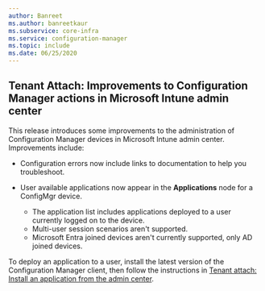 ```yaml
---
author: Banreet
ms.author: banreetkaur
ms.subservice: core-infra
ms.service: configuration-manager
ms.topic: include
ms.date: 06/25/2020
---
```


## <a name="bkmk_apps"></a> Tenant Attach: Improvements to Configuration Manager actions in Microsoft Intune admin center
<!--7518897-->

This release introduces  some improvements to the administration of Configuration Manager devices in Microsoft Intune admin center. Improvements include:

- Configuration errors now include links to documentation to help you troubleshoot.

- User available applications now appear in the **Applications** node for a ConfigMgr device.
   - The application list includes applications deployed to a user currently logged on to the device.
   - Multi-user session scenarios aren't supported.
   - Microsoft Entra joined devices aren't currently supported, only AD joined devices.

To deploy an application to a user, install the latest version of the Configuration Manager client, then follow the instructions in [Tenant attach: Install an application from the admin center](../../technical-preview-2005.md#bkmk_apps).
